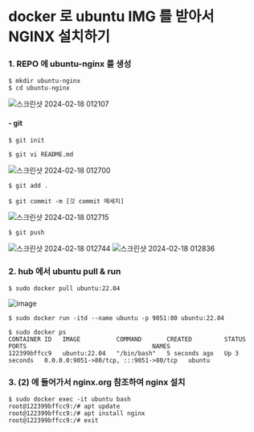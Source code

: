 # docker 로 ubuntu IMG 를 받아서 NGINX 설치하기

### 1. REPO 에 ubuntu-nginx 를 생성
```
$ mkdir ubuntu-nginx
$ cd ubuntu-nginx
```
![스크린샷 2024-02-18 012107](https://github.com/qkralsgml78/ubuntu-nginx/assets/149050285/c5c0a5c3-7bfc-4e44-90ea-5006697ce0f9)


#### - git
```
$ git init

$ git vi README.md
```
![스크린샷 2024-02-18 012700](https://github.com/qkralsgml78/ubuntu-nginx/assets/149050285/af8419db-7d05-4af4-93a3-5a159cab1959)
```
$ git add .

$ git commit -m [깃 commit 메세지]
```
![스크린샷 2024-02-18 012715](https://github.com/qkralsgml78/ubuntu-nginx/assets/149050285/b27278cd-f336-4388-a784-bc000dc11a6a)

```
$ git push
```
![스크린샷 2024-02-18 012744](https://github.com/qkralsgml78/ubuntu-nginx/assets/149050285/7d2a9d0c-8562-4369-a034-9b17473bcf7e)
![스크린샷 2024-02-18 012836](https://github.com/qkralsgml78/ubuntu-nginx/assets/149050285/41dbd67e-fccf-4d36-a02c-df7bd9c64130)




### 2. hub 에서 ubuntu pull & run
```
$ sudo docker pull ubuntu:22.04
```
![image](https://github.com/qkralsgml78/ubuntu-nginx/assets/149050285/138745f7-924a-408e-be55-1ff134e6a14c)

```
$ sudo docker run -itd --name ubuntu -p 9051:80 ubuntu:22.04

$ sudo docker ps
CONTAINER ID   IMAGE          COMMAND       CREATED         STATUS         PORTS                                   NAMES
122399bffcc9   ubuntu:22.04   "/bin/bash"   5 seconds ago   Up 3 seconds   0.0.0.0:9051->80/tcp, :::9051->80/tcp   ubuntu
```



### 3. (2) 에 들어가서 nginx.org 참조하여 nginx 설치
```
$ sudo docker exec -it ubuntu bash
root@122399bffcc9:/# apt update
root@122399bffcc9:/# apt install nginx
root@122399bffcc9:/# exit
```

